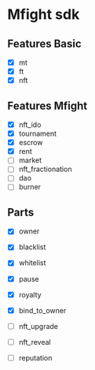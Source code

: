 # Mfight sdk

## Features Basic
- [x] mt
- [x] ft
- [x] nft

## Features Mfight

- [x] nft_ido
- [x] tournament
- [x] escrow
- [x] rent
- [ ] market
- [ ] nft_fractionation
- [ ] dao
- [ ] burner

## Parts

- [x] owner
- [x] blacklist
- [x] whitelist
- [x] pause
- [x] royalty
- [x] bind_to_owner
- [ ] nft_upgrade
- [ ] nft_reveal
- [ ] reputation


